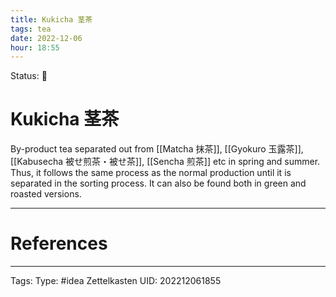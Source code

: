 ```yaml
---
title: Kukicha 茎茶
tags: tea
date: 2022-12-06
hour: 18:55
---
```

Status: 🌱
# Kukicha 茎茶

By-product tea separated out from [[Matcha 抹茶]], [[Gyokuro 玉露茶]], [[Kabusecha 被せ煎茶・被せ茶]], [[Sencha 煎茶]] etc in spring and summer. Thus, it follows the same process as the normal production until it is separated in the sorting process. It can also be found both in green and roasted versions.




---
# References

---
Tags:
Type: #idea
Zettelkasten UID: 202212061855
